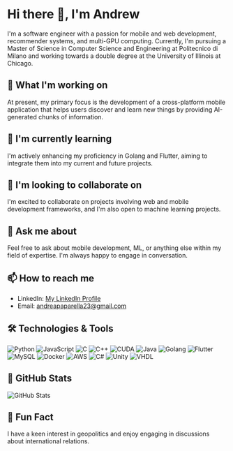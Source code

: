 # Hi there 👋, I'm Andrew

I'm a software engineer with a passion for mobile and web development, recommender systems, and multi-GPU computing. Currently, I'm pursuing a Master of Science in Computer Science and Engineering at Politecnico di Milano and working towards a double degree at the University of Illinois at Chicago.

## 🔭 What I'm working on

At present, my primary focus is the development of a cross-platform mobile application that helps users discover and learn new things by providing AI-generated chunks of information.

## 🌱 I'm currently learning

I'm actively enhancing my proficiency in Golang and Flutter, aiming to integrate them into my current and future projects.

## 👯 I'm looking to collaborate on

I'm excited to collaborate on projects involving web and mobile development frameworks, and I'm also open to machine learning projects.

## 💬 Ask me about

Feel free to ask about mobile development, ML, or anything else within my field of expertise. I'm always happy to engage in conversation.

## 📫 How to reach me

- LinkedIn: [My LinkedIn Profile](https://www.linkedin.com/in/andrea-paparella-375087193/)
- Email: andreapaparella23@gmail.com

## 🛠️ Technologies & Tools

![Python](https://img.shields.io/badge/-Python-333333?style=flat&logo=python)
![JavaScript](https://img.shields.io/badge/-JavaScript-333333?style=flat&logo=javascript)
![C](https://img.shields.io/badge/-C-333333?style=flat&logo=c)
![C++](https://img.shields.io/badge/-C++-00599C?style=flat&logo=c%2B%2B)
![CUDA](https://img.shields.io/badge/-CUDA-76B900?style=flat&logo=nvidia)
![Java](https://img.shields.io/badge/-Java-333333?style=flat&logo=java)
![Golang](https://img.shields.io/badge/-Go-00ADD8?style=flat&logo=go)
![Flutter](https://img.shields.io/badge/-Flutter-02569B?style=flat&logo=flutter)
![MySQL](https://img.shields.io/badge/-MySQL-4479A1?style=flat&logo=mysql)
![Docker](https://img.shields.io/badge/-Docker-2496ED?style=flat&logo=docker)
![AWS](https://img.shields.io/badge/-AWS-232F3E?style=flat&logo=amazon-aws)
![C#](https://img.shields.io/badge/-C%23-239120?style=flat&logo=c-sharp)
![Unity](https://img.shields.io/badge/-Unity-333333?style=flat&logo=unity)
![VHDL](https://img.shields.io/badge/-VHDL-543978?style=flat)

## 🔢 GitHub Stats

![GitHub Stats](https://github-readme-stats.vercel.app/api?username=engpap&show_icons=true&hide_title=true&count_private=true&hide=prs,issues&theme=radical)

## 🎉 Fun Fact

I have a keen interest in geopolitics and enjoy engaging in discussions about international relations.
